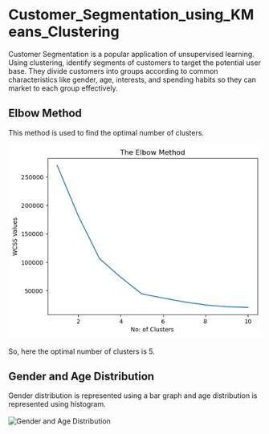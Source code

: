 # Customer_Segmentation_using_KMeans_Clustering
Customer Segmentation is a popular application of unsupervised learning. Using
clustering, identify segments of customers to target the potential user base. They divide
customers into groups according to common characteristics like gender, age, interests,
and spending habits so they can market to each group effectively.

## Elbow Method
This method is used to find the optimal number of clusters. 
<br><br>
![Elbow Method_Line Graph](https://github.com/prakashroy1211/Customer_Segmentation_using_KMeans_Clustering/blob/main/Elbow_Method.png)
<br><br>
So, here the optimal number of clusters is 5.
## Gender and Age Distribution
Gender distribution is represented using a bar graph and age distribution is represented using histogram.
<br><br>
![Gender and Age Distribution]()
